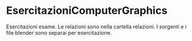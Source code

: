 # EsercitazioniComputerGraphics

Esercitazioni esame. Le relazioni sono nella cartella relazioni. I sorgenti e i file blender sono separai per esercitazione.
